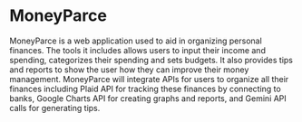 # MoneyParce

MoneyParce is a web application used to aid in organizing personal finances. The tools it includes allows users to input their income and spending, categorizes their spending and sets budgets. It also provides tips and reports to show the user how they can improve their money management. MoneyParce will integrate APIs for users to organize all their finances including Plaid API for tracking these finances by connecting to banks, Google Charts API for creating graphs and reports, and Gemini API calls for generating tips.
